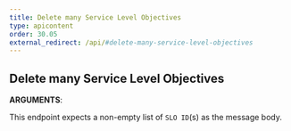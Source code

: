 ```yaml
---
title: Delete many Service Level Objectives
type: apicontent
order: 30.05
external_redirect: /api/#delete-many-service-level-objectives
---
```


## Delete many Service Level Objectives

**ARGUMENTS**:

This endpoint expects a non-empty list of `SLO ID`(s) as the message body.
